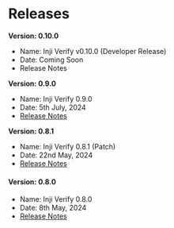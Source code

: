 # Releases

**Version: 0.10.0**

* Name: Inji Verify v0.10.0 (Developer Release)
* Date: Coming Soon
* Release Notes

**Version: 0.9.0**

* Name: Inji Verify 0.9.0
* Date: 5th July, 2024
* [Release Notes](https://docs.mosip.io/inji/inji-verify/releases/version-0.9.0)

**Version: 0.8.1**

* Name: Inji Verify 0.8.1 (Patch)
* Date: 22nd May, 2024
* [Release Notes](version-0.8.1.md)

#### Version: 0.8.0

* Name: Inji Verify 0.8.0
* Date: 8th May, 2024
* [Release Notes](release-notes/)
